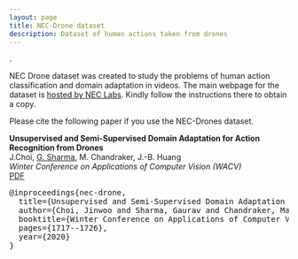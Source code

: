 ```yaml
---
layout: page
title: NEC-Drone dataset 
description: Dataset of human actions taken from drones 
---
```


<!--<img class="col three left" src="{{ site.baseurl }}/assets/img/attribeg1.jpg" alt="Examples of attributes in HAT dataset"/>-->

.
<br/> 

NEC Drone dataset was created to study the problems of human action classification and domain 
adaptation in videos. The main webpage for the dataset is <a
href="http://www.nec-labs.com/~mas/NEC-Drone/">hosted by NEC Labs</a>. Kindly follow the
instructions there to obtain a copy.

Please cite the following paper if you use the NEC-Drones dataset. 

<strong>Unsupervised and Semi-Supervised Domain Adaptation
for Action Recognition from Drones</strong><br>
J.Choi, <u>G. Sharma</u>, M. Chandraker, J.-B. Huang<br/>
<i>Winter Conference on Applications of Computer Vision (WACV)</i><br/>
<a href="http://openaccess.thecvf.com/content_WACV_2020/papers/Choi_Unsupervised_and_Semi-Supervised_Domain_Adaptation_for_Action_Recognition_from_Drones_WACV_2020_paper.pdf">PDF</a>

<pre>
@inproceedings{nec-drone,
  title={Unsupervised and Semi-Supervised Domain Adaptation for Action Recognition from Drones},
  author={Choi, Jinwoo and Sharma, Gaurav and Chandraker, Manmohan and Huang, Jia-Bin},
  booktitle={Winter Conference on Applications of Computer Vision},
  pages={1717--1726},
  year={2020}
}
</pre>
